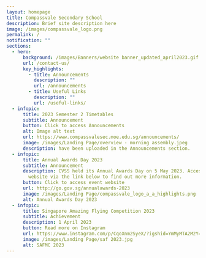 ```yaml
---
layout: homepage
title: Compassvale Secondary School
description: Brief site description here
image: /images/compassvale_logo.png
permalink: /
notification: ""
sections:
  - hero:
      background: /images/Banners/website banner_updated_april2023.gif
      url: /contact-us/
      key_highlights:
        - title: Announcements
          description: ""
          url: /announcements
        - title: Useful Links
          description: ""
          url: /useful-links/
  - infopic:
      title: 2023 Semester 2 Timetables
      subtitle: Announcement
      button: Click to access Announcements
      alt: Image alt text
      url: https://www.compassvalesec.moe.edu.sg/announcements/
      image: /images/Landing Page/overview - morning assembly.jpeg
      description: have been uploaded in the Announcements section.
  - infopic:
      title: Annual Awards Day 2023
      subtitle: Announcement
      description: CVSS held its Annual Awards Day on 5 May 2023. Access the event
        website via the link below to find out more information.
      button: Click to access event website
      url: http://go.gov.sg/annualawards-2023
      image: /images/Landing Page/compassvale_logo_a_a_highlights.png
      alt: Annual Awards Day 2023
  - infopic:
      title: Singapore Amazing Flying Competition 2023
      subtitle: Achievement
      description: 1 April 2023
      button: Read more on Instagram
      url: https://www.instagram.com/p/CqoXnm2SyeX/?igshid=YmMyMTA2M2Y=
      image: /images/Landing Page/saf 2023.jpg
      alt: SAFMC 2023
---
```

